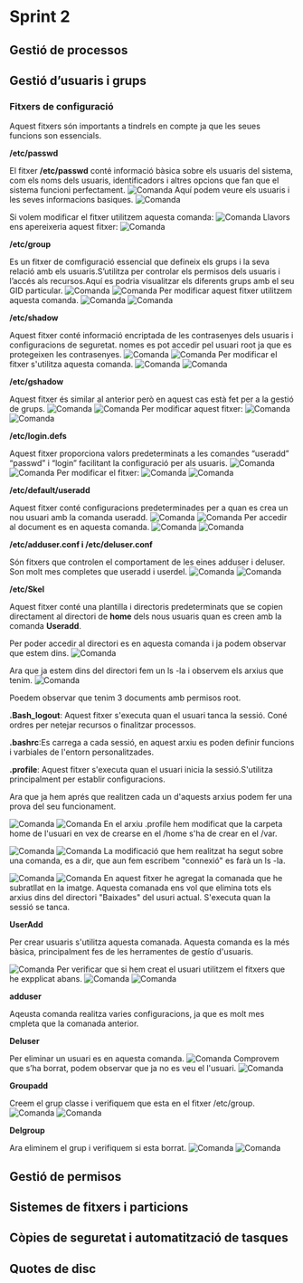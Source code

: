 # Sprint 2

## Gestió de processos

## Gestió d’usuaris i grups

### Fitxers de configuració

Aquest fitxers són importants a tindrels en compte ja que les seues funcions son essencials.

**/etc/passwd**

El fitxer **/etc/passwd** conté informació bàsica sobre els usuaris del sistema, com els noms dels usuaris, identificadors i altres opcions que fan que el sistema funcioni perfectament.
![Comanda](./imatges/imagen.png)
Aquí podem veure els usuaris i les seves informacions basiques.
![Comanda](./imatges/imatge2.png)

Si volem modificar el fitxer utilitzem aquesta comanda:
![Comanda](./imatges/imatge3.png)
Llavors ens apereixeria aquest fitxer:
![Comanda](./imatges/imatge4.png)

**/etc/group**

Es un fitxer de comfiguració essencial que defineix els grups i la seva relació amb els usuaris.S’utilitza per controlar els permisos dels usuaris i l’accés als recursos.Aquí es podria visualitzar els diferents grups amb el seu GID particular.
![Comanda](./imatges/imatge5.png)
![Comanda](./imatges/imatge6.png)
Per modificar aquest fitxer utilitzem aquesta comanda.
![Comanda](./imatges/imatge7.png)
![Comanda](./imatges/imatge8.png)

**/etc/shadow**

Aquest fitxer conté informació encriptada de les contrasenyes dels usuaris i configuracions de seguretat. nomes es pot accedir pel usuari root ja que es protegeixen les contrasenyes. 
![Comanda](./imatges/imatge9.png)
![Comanda](./imatges/imatge10.png)
Per modificar el fitxer s'utilitza aquesta comanda.
![Comanda](./imatges/imatge11.png)
![Comanda](./imatges/imatge12.png)

**/etc/gshadow**

Aquest fitxer és similar al anterior però en aquest cas està fet per a la gestió de grups.
![Comanda](./imatges/imatge13.png)
![Comanda](./imatges/imatge14.png)
Per modificar aquest fitxer:
![Comanda](./imatges/imatge15.png)
![Comanda](./imatges/imatge16.png)

**/etc/login.defs**

Aquest fitxer proporciona valors predeterminats  a les comandes “useradd” “passwd” i “login” facilitant la configuració per als usuaris.
![Comanda](./imatges/imatge17.png)
![Comanda](./imatges/imatge18.png)
Per modificar el fitxer:
![Comanda](./imatges/imatge19.png)
![Comanda](./imatges/imatge20.png)

**/etc/default/useradd**

Aquest fitxer conté configuracions predeterminades per a quan es crea un nou usuari amb la comanda useradd.
![Comanda](./imatges/imatge21.png)
![Comanda](./imatges/imatge22.png)
Per accedir al document es en aquesta comanda.
![Comanda](./imatges/imatge23.png)
![Comanda](./imatges/imatge24.png)

**/etc/adduser.conf i /etc/deluser.conf**

Són fitxers que controlen el comportament de les eines adduser i deluser. Son molt mes completes que useradd i userdel.
![Comanda](./imatges/imatge25.png)
![Comanda](./imatges/imatge26.png)

**/etc/Skel**

Aquest fitxer conté una plantilla i directoris predeterminats que se copien directament al directori de **home** dels nous usuaris quan es creen amb la comanda **Useradd**.

Per poder accedir al directori es en aquesta comanda i ja podem observar que estem dins.
![Comanda](./imatges/imatge35.png)

Ara que ja estem dins del directori fem un ls -la i observem els arxius que tenim.
![Comanda](./imatges/imatge36.png) 

Poedem observar que tenim 3 documents amb permisos root.

**.Bash_logout**: Aquest fitxer s'executa quan el usuari tanca la sessió. Coné ordres per netejar recursos o finalitzar processos. 

**.bashrc**:Es carrega a cada sessió, en aquest arxiu es poden definir funcions i varbiales de l'entorn personalitzades.

**.profile**: Aquest fitxer s'executa quan el usuari inicia la sessió.S'utilitza principalment per establir configuracions.

Ara que ja hem aprés que realitzen cada un d'aquests arxius podem fer una prova del seu funcionament.

![Comanda](./imatges/imatge37.png) 
![Comanda](./imatges/imatge38.png) 
En el arxiu .profile hem modificat que la carpeta home de l'usuari en vex de crearse en el /home s'ha de crear en el /var.

![Comanda](./imatges/imatge39.png)
![Comanda](./imatges/imatge40.png)
La modificació que hem realitzat ha segut sobre una comanda, es a dir, que aun fem escribem "connexió" es farà un ls -la.

![Comanda](./imatges/imatge41.png)
![Comanda](./imatges/imatge42.png)
En aquest fitxer he agregat la comanada que he subratllat en la imatge. Aquesta comanada ens vol que elimina tots els arxius dins del directori "Baixades" del usuri actual. S'executa quan la sessió se tanca.  





**UserAdd**

Per crear usuaris s'utilitza aquesta comanada.
Aquesta comanda es la més bàsica, principalment fes de les herramentes de gestío d'usuaris.

![Comanda](./imatges/imatge27.png)
Per verificar que si hem creat el usuari utilitzem el fitxers que he expplicat abans.
![Comanda](./imatges/imatge28.png)
![Comanda](./imatges/imatge43.png)

**adduser** 

Aqeusta comanda realitza varies configuracions, ja que es molt mes cmpleta que la comanada anterior.


**Deluser**

Per eliminar un usuari es en aquesta comanda.
![Comanda](./imatges/imatge27.png)
Comprovem que s’ha borrat, podem observar que ja no es veu el l'usuari.
![Comanda](./imatges/imatge28.png)



**Groupadd**

Creem el grup classe i verifiquem que esta en el fitxer /etc/group.
![Comanda](./imatges/imatge31.png)
![Comanda](./imatges/imatge32.png)

**Delgroup**

Ara eliminem el grup i verifiquem si esta borrat.
![Comanda](./imatges/imatge29.png)
![Comanda](./imatges/imatge30.png)



## Gestió de permisos

## Sistemes de fitxers i particions

## Còpies de seguretat i automatització de tasques

## Quotes de disc
